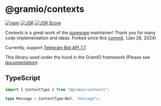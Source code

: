 # @gramio/contexts

[![npm](https://img.shields.io/npm/v/@gramio/contexts?logo=npm&style=flat&labelColor=000&color=3b82f6)](https://www.npmjs.org/package/@gramio/contexts)
[![JSR](https://jsr.io/badges/@gramio/contexts)](https://jsr.io/@gramio/contexts)
[![JSR Score](https://jsr.io/badges/@gramio/contexts/score)](https://jsr.io/@gramio/contexts)

Contexts is a great work of the [puregram](https://github.com/nitreojs/puregram) maintainer! Thank you for many code implementation and ideas. Forked since this [commit](https://github.com/nitreojs/puregram/commit/b431d9303de1696999e7f41f45d7c4d7d264c272). (Jan 28, 2024)

Currently, support [Telegram Bot API 7.7](https://core.telegram.org/bots/api-changelog#july-7-2024).

This library used under the hood in the GramIO framework (Please see [documentation](https://gramio.dev/)).

## TypeScript

```typescript
import { ContextType } from "@gramio/contexts";

type Message = ContextType<Bot, "message">;
```
